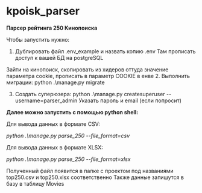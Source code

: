 # kpoisk_parser
<strong>Парсер рейтинга 250 Кинопоиска</strong>
<br>

Чтобы запустить нужно:
1. Дублировать файл .env_example и назвать копию .env
Там прописать доступ к вашей БД на postgreSQL

Зайти на кинопоиск, скопировать из хидеров оттуда значение параметра cookie, прописать в параметр COOKIE в енве
2. Выполнить миграции:
python .\manage.py migrate

3. Создать суперюзера:
python .\manage.py createsuperuser --username=parser_admin
Указать пароль и email (если попросит)


<strong>Далее можно запустить с помощью python shell:</strong>

Для вывода данных в формате CSV:

<em>python .\manage.py parse_250 --file_format=csv</em>

Для вывода данных в формате XLSX:

<em>python .\manage.py parse_250 --file_format=xlsx</em>

Полученный файл появится в папке с проектом под названиями top250.csv и top250.xlsx соответственно
Также данные запишутся в базу в таблицу Movies